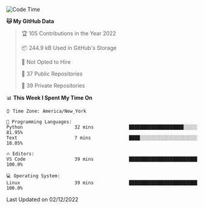 <!--START_SECTION:waka-->
![Code Time](http://img.shields.io/badge/Code%20Time-108%20hrs%2056%20mins-blue)

**🐱 My GitHub Data** 

> 🏆 105 Contributions in the Year 2022
 > 
> 📦 244.9 kB Used in GitHub's Storage 
 > 
> 🚫 Not Opted to Hire
 > 
> 📜 37 Public Repositories 
 > 
> 🔑 39 Private Repositories  
 > 
📊 **This Week I Spent My Time On** 

```text
⌚︎ Time Zone: America/New_York

💬 Programming Languages: 
Python                   32 mins             ████████████████████░░░░░   81.95% 
Text                     7 mins              ████░░░░░░░░░░░░░░░░░░░░░   18.05%

🔥 Editors: 
VS Code                  39 mins             █████████████████████████   100.0%

💻 Operating System: 
Linux                    39 mins             █████████████████████████   100.0%

```


 Last Updated on 02/12/2022
<!--END_SECTION:waka-->